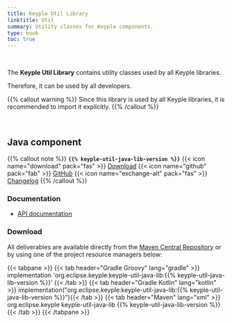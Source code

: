 ```yaml
---
title: Keyple Util Library
linktitle: Util
summary: Utility classes for Keyple components.
type: book
toc: true
---
```


<br>

The **Keyple Util Library** contains utility classes used by all Keyple libraries.

Therefore, it can be used by all developers.

{{% callout warning %}}
Since this library is used by all Keyple libraries, it is recommended to import it explicitly.
{{% /callout %}}

<br>

## Java component

{{% callout note %}}
**`{{% keyple-util-java-lib-version %}}`**
<span class="component-metadata">{{< icon name="download" pack="fas" >}} [Download](#download)</span>
<span class="component-metadata">{{< icon name="github" pack="fab" >}} [GitHub](https://github.com/eclipse/keyple-util-java-lib/)</span>
<span class="component-metadata">{{< icon name="exchange-alt" pack="fas" >}} [Changelog](https://github.com/eclipse/keyple-util-java-lib/blob/main/CHANGELOG.md)</span>
{{% /callout %}}

### Documentation

* [API documentation](https://eclipse-keyple.github.io/keyple-util-java-lib)

### Download

All deliverables are available directly from the [Maven Central Repository](https://central.sonatype.dev/search?q=keyple-util-java-lib) or by using one of the project resource managers below:

{{< tabpane >}}
{{< tab header="Gradle Groovy" lang="gradle" >}}
implementation 'org.eclipse.keyple:keyple-util-java-lib:{{% keyple-util-java-lib-version %}}'
{{< /tab >}}
{{< tab header="Gradle Kotlin" lang="kotlin" >}}
implementation("org.eclipse.keyple:keyple-util-java-lib:{{% keyple-util-java-lib-version %}}"){{< /tab >}}
{{< tab header="Maven" lang="xml" >}}
<dependency>
  <groupId>org.eclipse.keyple</groupId>
  <artifactId>keyple-util-java-lib</artifactId>
  <version>{{% keyple-util-java-lib-version %}}</version>
</dependency>
{{< /tab >}}
{{< /tabpane >}}